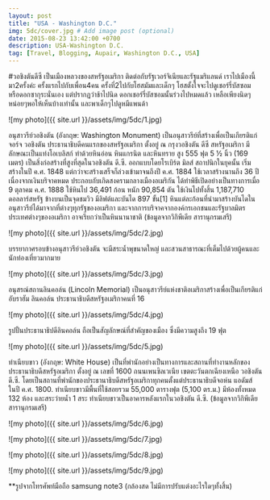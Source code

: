 ```yaml
---
layout: post
title: "USA - Washington D.C."
img: 5dc/cover.jpg # Add image post (optional)
date: 2015-08-23 13:42:00 +0700
description: USA-Washington D.C.
tag: [Travel, Blogging, Aupair, Washington D.C., USA]
---
```


#วอชิงตันดีซี
เป็นเมืองหลวงของสหรัฐอเมริกา ติดต่อกับรัฐเวอร์จิเนียและรัฐแมริแลนด์
เราไปเมืองนี้มา2ครั้งค่ะ ครั้งแรกไปกับเพื่อน4คน ครั้งที่2ไปกับโฮสมัมและเด็กๆ โฮสตั้งใจจะไปดูเชอร์รี่บัสซอม หรือดอกซากุระนั่นเอง แต่ปรากฏว่าช้าไปนิด ดอกเชอร์รี่บัสซอมนั้นร่วงไปหมดแล้ว เหลือเพียงนิดๆหน่อยๆพอให้เห็นบ้างเท่านั้น  และพาเด็กๆไปดูหมีแพนด้า

![my photo]({{ site.url }}/assets/img/5dc/1.jpg)

อนุสาวรีย์วอชิงตัน (อังกฤษ: Washington Monument) เป็นอนุสาวรีย์ที่สร้างเพื่อเป็นเกียรติแก่จอร์จ วอชิงตัน ประธานาธิบดีคนแรกของสหรัฐอเมริกา ตั้งอยู่ ณ กรุงวอชิงตัน ดีซี สหรัฐอเมริกา มีลักษณะเป็นแท่งโอเบลิสก์ ทำด้วยหินอ่อน หินแกรนิต และหินทราย สูง 555 ฟุต 5 ½ นิ้ว (169 เมตร) เป็นสิ่งก่อสร้างที่สูงที่สุดในวอชิงตัน ดี.ซี. ออกแบบโดยโรเบิร์ต มิลส์ สถาปนิกในยุคนั้น เริ่มสร้างในปี ค.ศ. 1848 แต่กว่าจะสร้างเสร็จก็ล่วงเข้ามาจนถึงปี ค.ศ. 1884 ใช้เวลาสร้างนานถึง 36 ปี เนื่องจากเงินบริจาคหมด ประกอบกับเกิดสงครามกลางเมืองอเมริกัน ได้ทำพิธีเปิดอย่างเป็นทางการเมื่อ 9 ตุลาคม ค.ศ. 1888 ใช้หินไป 36,491 ก้อน หนัก 90,854 ตัน ใช้เงินไปทั้งสิ้น 1,187,710 ดอลลาร์สหรัฐ ข้างบนเป็นจุดชมวิว มีลิฟต์และบันได 897 ขั้น[1] หินแต่ละก้อนที่นำมาสร้างบันไดในอนุสาวรีย์ได้มาจากที่ต่างๆทุกรัฐของอเมริกา และจากการบริจาคจากองค์กรเอกชนและรัฐบาลมิตรประเทศต่างๆของอเมริกา อาจเรียกว่าเป็นหินนานาชาติ (ข้อมูลจากวิกิพีเดีย สารานุกรมเสรี)

![my photo]({{ site.url }}/assets/img/5dc/2.jpg)

บรรยากาศรอบข้างอนุสาวรีย์วอชิงตัน จะมีสระน้ำพุขนาดใหญ่ และสวนสาธารณะที่เต็มไปด้วยผู้คนและนักท่องเที่ยวมากมาย

![my photo]({{ site.url }}/assets/img/5dc/3.jpg)

อนุสรณ์สถานลินคอล์น (Lincoln Memorial) เป็นอนุสาวรีย์แห่งชาติอเมริกาสร้างเพื่อเป็นเกียรติแก่อับราฮัม ลินคอล์น ประธานาธิบดีสหรัฐอเมริกาคนที่ 16

![my photo]({{ site.url }}/assets/img/5dc/4.jpg)

รูปปั้นประธานาธิปดีลินคอล์น ถือเป็นสัญลักษณ์ที่สำคัญของเมือง ซึ่งมีความสูงถึง 19 ฟุต

![my photo]({{ site.url }}/assets/img/5dc/5.jpg)

ทำเนียบขาว (อังกฤษ: White House) เป็นที่พำนักอย่างเป็นทางการและสถานที่ทำงานหลักของประธานาธิบดีสหรัฐอเมริกา ตั้งอยู่ ณ เลขที่ 1600 ถนนเพนซิลเวเนีย เขตตะวันตกเฉียงเหนือ วอชิงตัน ดี.ซี. โดยเป็นสถานที่พำนักของประธานาธิบดีสหรัฐอเมริกาทุกคนตั้งแต่ประธานาธิบดีจอห์น แอดัมส์ ในปี ค.ศ. 1800. ทำเนียบขาวมีพื้นที่ใช้สอยรวม 55,000 ตารางฟุต (5,100 ตร.ม.) มีห้องทั้งหมด 132 ห้อง และสระว่ายน้ำ 1 สระ ทำเนียบขาวเป็นอาคารหลังแรกในวอชิงตัน ดี.ซี. (ข้อมูลจากวิกิพีเดีย สารานุกรมเสรี)

![my photo]({{ site.url }}/assets/img/5dc/6.jpg)

![my photo]({{ site.url }}/assets/img/5dc/7.jpg)

![my photo]({{ site.url }}/assets/img/5dc/8.jpg)

![my photo]({{ site.url }}/assets/img/5dc/9.jpg)


**รูปจากโทรศัพท์มือถือ samsung note3 (กล้องสด ไม่มีการปรับแต่งอะไรใดๆทั้งสิ้น)
